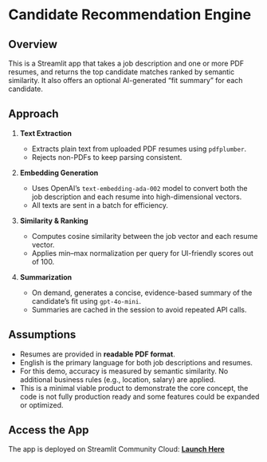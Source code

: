 # Candidate Recommendation Engine

## Overview
This is a Streamlit app that takes a job description and one or more PDF resumes, and returns the top candidate matches ranked by semantic similarity. It also offers an optional AI-generated “fit summary” for each candidate.

## Approach
1. **Text Extraction**  
   - Extracts plain text from uploaded PDF resumes using `pdfplumber`.
   - Rejects non-PDFs to keep parsing consistent.

2. **Embedding Generation**  
   - Uses OpenAI’s `text-embedding-ada-002` model to convert both the job description and each resume into high-dimensional vectors.
   - All texts are sent in a batch for efficiency.

3. **Similarity & Ranking**  
   - Computes cosine similarity between the job vector and each resume vector.
   - Applies min–max normalization per query for UI-friendly scores out of 100.

4. **Summarization**   
   - On demand, generates a concise, evidence-based summary of the candidate’s fit using `gpt-4o-mini`.
   - Summaries are cached in the session to avoid repeated API calls.

## Assumptions
- Resumes are provided in **readable PDF format**.
- English is the primary language for both job descriptions and resumes.
- For this demo, accuracy is measured by semantic similarity. No additional business rules (e.g., location, salary) are applied.
- This is a minimal viable product to demonstrate the core concept, the code is not fully production ready and some features could be expanded or optimized.

## Access the App
The app is deployed on Streamlit Community Cloud: [**Launch Here**](https://candidate-recommendergit-mwxu8fikyunoqf7y5npmcz.streamlit.app/)
